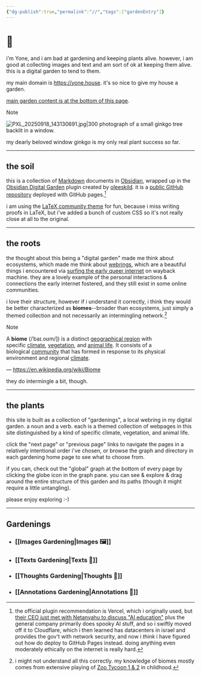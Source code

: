 ```yaml
---
{"dg-publish":true,"permalink":"//","tags":["gardenEntry"]}
---
```


# 🏡

i'm Yone, and i am bad at gardening and keeping plants alive. however, i am good at collecting images and text and am sort of ok at keeping them alive. this is a digital garden to tend to them.

my main domain is https://yone.house. it's so nice to give my house a garden.

<a href="#gardenings">main garden content is at the bottom of this page</a>.

> [!NOTE]
> ![PXL_20250918_143130691.jpg|300](/img/user/Home%20attachments/PXL_20250918_143130691.jpg)
> photograph of a small ginkgo tree backlit in a window.
> 
> my dearly beloved window ginkgo is my only real plant success so far.

---
## the soil

this is a collection of [Markdown](https://en.wikipedia.org/wiki/Markdown) documents in [Obsidian](https://en.wikipedia.org/wiki/Obsidian_(software)), wrapped up in the [Obsidian Digital Garden](https://dg-docs.ole.dev/) plugin created by [oleeskild](https://github.com/oleeskild/obsidian-digital-garden). it is a [public GitHub repository](https://github.com/yone-house/yone-house.github.io) deployed with GitHub pages.[^2] 

i am using the [LaTeX community theme](https://publish.obsidian.md/hub/02+-+Community+Expansions/02.05+All+Community+Expansions/Themes/LaTeX) for fun, because i miss writing proofs in LaTeX, but i've added a bunch of custom CSS so it's not really close at all to the original.

---
## the roots

the thought about this being a "digital garden" made me think about ecosystems, which made me think about [webrings](https://en.wikipedia.org/wiki/Webring), which are a beautiful things i encountered via [surfing the early queer internet](https://yone.house/lists#queer-internet) on wayback machine. they are a lovely example of the personal interactions & connections the early internet fostered, and they still exist in some online communities.

i love their structure, however if i understand it correctly, i think they would be better characterized as **biomes**--broader than ecosystems, just simply a themed collection and not necessarily an intermingling network.[^1]

> [!NOTE]
> A **biome** (/ˈbaɪ.oʊm/]) is a distinct [geographical region](https://en.wikipedia.org/wiki/Geographical_region "Geographical region") with specific [climate](https://en.wikipedia.org/wiki/Climate "Climate"), [vegetation](https://en.wikipedia.org/wiki/Vegetation "Vegetation"), and [animal life](https://en.wikipedia.org/wiki/Animal_life "Animal life"). It consists of a biological [community](https://en.wikipedia.org/wiki/Community_\(ecology\) "Community (ecology)") that has formed in response to its physical environment and regional [climate](https://en.wikipedia.org/wiki/Climate "Climate").
> 
> — https://en.wikipedia.org/wiki/Biome

they do intermingle a bit, though.

---
## the plants

this site is built as a collection of "gardenings", a local webring in my digital garden. a noun and a verb. each is a themed collection of webpages in this site distinguished by a kind of specific climate, vegetation, and animal life.

click the "next page" or "previous page" links to navigate the pages in a relatively intentional order i've chosen, or browse the graph and directory in each gardening home page to see what to choose from.

if you can, check out the "global" graph at the bottom of every page by clicking the globe icon in the graph pane. you can see & explore & drag around the entire structure of this garden and its paths (though it might require a little untangling).

please enjoy exploring :-)

---

## Gardenings

- ### [[Images Gardening\|Images 🖼️]]
- ### [[Texts Gardening\|Texts 📖]]
- ### [[Thoughts Gardening\|Thoughts 💬]]
- ### [[Annotations Gardening\|Annotations 📑]]

[^1]: i might not understand all this correctly. my knowledge of biomes mostly comes from extensive playing of [Zoo Tycoon 1 & 2](https://en.wikipedia.org/wiki/Zoo_Tycoon) in childhood.

[^2]: the official plugin recommendation is Vercel, which i originally used, but [their CEO just met with Netanyahu to discuss "AI education"](https://x.com/rauchg/status/1972669025525158031) plus the general company primarily does spooky AI stuff, and so i swiftly moved off it to Cloudflare, which i then learned has datacenters in israel and provides the gov't with network security, and now i *think* i have figured out how do deploy to GitHub Pages instead. doing anything even moderately ethically on the internet is really hard.